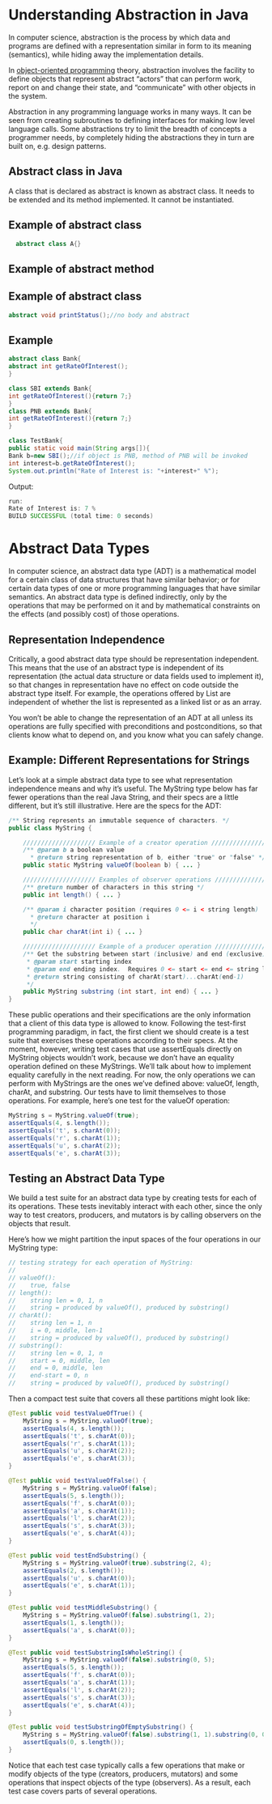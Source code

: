 <h1>Understanding Abstraction in Java</h1>
<p>In computer science, abstraction is the process by which data and programs are defined with a representation similar in form to its meaning (semantics), while hiding away the implementation details.</p>

<p>In <a href="http://harrisonkamau.github.io/code-ninja/Object-Oriented-Programming/">object-oriented programming</a> theory, abstraction involves the facility to define objects that represent abstract “actors” that can perform work, report on and change their state, and “communicate” with other objects in the system.</p>

<p>Abstraction in any programming language works in many ways. It can be seen from creating subroutines to defining interfaces for making low level language calls. Some abstractions try to limit the breadth of concepts a programmer needs, by completely hiding the abstractions they in turn are built on, e.g. design patterns.</p>

<h2>Abstract class in Java</h2>
<p>A class that is declared as abstract is known as abstract class. It needs to be extended and its method implemented. It cannot be instantiated.</p>

<h2>Example of abstract class</h2>

~~~Java
  abstract class A{}  
~~~

<h2>Example of abstract method</h2>
<h2>Example of abstract class</h2>

~~~Java
abstract void printStatus();//no body and abstract   
~~~

<h2>Example</h2>

~~~Java
abstract class Bank{    
abstract int getRateOfInterest();    
}    

class SBI extends Bank{    
int getRateOfInterest(){return 7;}    
}    
class PNB extends Bank{    
int getRateOfInterest(){return 7;}    
}    

class TestBank{    
public static void main(String args[]){    
Bank b=new SBI();//if object is PNB, method of PNB will be invoked    
int interest=b.getRateOfInterest();    
System.out.println("Rate of Interest is: "+interest+" %");

~~~

<p>Output:</p>

~~~Java
run:
Rate of Interest is: 7 %
BUILD SUCCESSFUL (total time: 0 seconds)
~~~

<h1>Abstract Data Types</h1>
<p>In computer science, an abstract data type (ADT) is a mathematical model for a certain class of data structures that have similar behavior; or for certain data types of one or more programming languages that have similar semantics. An abstract data type is defined indirectly, only by the operations that may be performed on it and by mathematical constraints on the effects (and possibly cost) of those operations.</p>

<h2>Representation Independence</h2>
<p>Critically, a good abstract data type should be representation independent. This means that the use of an abstract type is independent of its representation (the actual data structure or data fields used to implement it), so that changes in representation have no effect on code outside the abstract type itself. For example, the operations offered by List are independent of whether the list is represented as a linked list or as an array.</p>

<p>You won’t be able to change the representation of an ADT at all unless its operations are fully specified with preconditions and postconditions, so that clients know what to depend on, and you know what you can safely change.</p>

<h2>Example: Different Representations for Strings</h2>
<p>Let’s look at a simple abstract data type to see what representation independence means and why it’s useful. The MyString type below has far fewer operations than the real Java String, and their specs are a little different, but it’s still illustrative. Here are the specs for the ADT:</p>

~~~Java
/** String represents an immutable sequence of characters. */
public class MyString {

    //////////////////// Example of a creator operation ///////////////
    /** @param b a boolean value
      * @return string representation of b, either "true" or "false" */
    public static MyString valueOf(boolean b) { ... }

    //////////////////// Examples of observer operations ///////////////
    /** @return number of characters in this string */
    public int length() { ... }

    /** @param i character position (requires 0 <= i < string length)
      * @return character at position i
      */
    public char charAt(int i) { ... }

    //////////////////// Example of a producer operation ///////////////    
    /** Get the substring between start (inclusive) and end (exclusive).
     * @param start starting index
     * @param end ending index.  Requires 0 <= start <= end <= string length.
     * @return string consisting of charAt(start)...charAt(end-1)
     */
    public MyString substring (int start, int end) { ... }
}
~~~

<p>These public operations and their specifications are the only information that a client of this data type is allowed to know. Following the test-first programming paradigm, in fact, the first client we should create is a test suite that exercises these operations according to their specs. At the moment, however, writing test cases that use assertEquals directly on MyString objects wouldn’t work, because we don’t have an equality operation defined on these MyStrings. We’ll talk about how to implement equality carefully in the next reading. For now, the only operations we can perform with MyStrings are the ones we’ve defined above: valueOf, length, charAt, and substring. Our tests have to limit themselves to those operations. For example, here’s one test for the valueOf operation:</p>

~~~Java
MyString s = MyString.valueOf(true);
assertEquals(4, s.length());
assertEquals('t', s.charAt(0));
assertEquals('r', s.charAt(1));
assertEquals('u', s.charAt(2));
assertEquals('e', s.charAt(3));
~~~

<h2>Testing an Abstract Data Type</h2>
<p>We build a test suite for an abstract data type by creating tests for each of its operations. These tests inevitably interact with each other, since the only way to test creators, producers, and mutators is by calling observers on the objects that result.</p>
<p>Here’s how we might partition the input spaces of the four operations in our MyString type:</p>

~~~Java
// testing strategy for each operation of MyString:
//
// valueOf():
//    true, false
// length():
//    string len = 0, 1, n
//    string = produced by valueOf(), produced by substring()
// charAt():
//    string len = 1, n
//    i = 0, middle, len-1
//    string = produced by valueOf(), produced by substring()
// substring():
//    string len = 0, 1, n
//    start = 0, middle, len
//    end = 0, middle, len
//    end-start = 0, n
//    string = produced by valueOf(), produced by substring()
~~~
<p>Then a compact test suite that covers all these partitions might look like:</p>

~~~Java
@Test public void testValueOfTrue() {
    MyString s = MyString.valueOf(true);
    assertEquals(4, s.length());
    assertEquals('t', s.charAt(0));
    assertEquals('r', s.charAt(1));
    assertEquals('u', s.charAt(2));
    assertEquals('e', s.charAt(3));
}

@Test public void testValueOfFalse() {
    MyString s = MyString.valueOf(false);
    assertEquals(5, s.length());
    assertEquals('f', s.charAt(0));
    assertEquals('a', s.charAt(1));
    assertEquals('l', s.charAt(2));
    assertEquals('s', s.charAt(3));
    assertEquals('e', s.charAt(4));
}

@Test public void testEndSubstring() {
    MyString s = MyString.valueOf(true).substring(2, 4);
    assertEquals(2, s.length());
    assertEquals('u', s.charAt(0));
    assertEquals('e', s.charAt(1));
}

@Test public void testMiddleSubstring() {
    MyString s = MyString.valueOf(false).substring(1, 2);
    assertEquals(1, s.length());
    assertEquals('a', s.charAt(0));
}

@Test public void testSubstringIsWholeString() {
    MyString s = MyString.valueOf(false).substring(0, 5);
    assertEquals(5, s.length());
    assertEquals('f', s.charAt(0));
    assertEquals('a', s.charAt(1));
    assertEquals('l', s.charAt(2));
    assertEquals('s', s.charAt(3));
    assertEquals('e', s.charAt(4));
}

@Test public void testSubstringOfEmptySubstring() {
    MyString s = MyString.valueOf(false).substring(1, 1).substring(0, 0);
    assertEquals(0, s.length());
}
~~~

<p>Notice that each test case typically calls a few operations that make or modify objects of the type (creators, producers, mutators) and some operations that inspect objects of the type (observers). As a result, each test case covers parts of several operations.</p>
